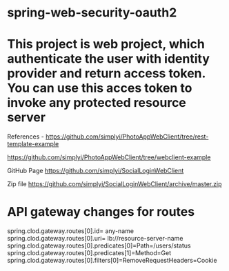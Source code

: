 # spring-web-security-oauth2
# This project is web project, which authenticate the user with identity provider and return access token. You can use this acces token to invoke any protected resource server
References - 
https://github.com/simplyi/PhotoAppWebClient/tree/rest-template-example

https://github.com/simplyi/PhotoAppWebClient/tree/webclient-example

GitHub Page
https://github.com/simplyi/SocialLoginWebClient

Zip file
https://github.com/simplyi/SocialLoginWebClient/archive/master.zip

# API gateway changes for routes


spring.clod.gateway.routes[0].id= any-name
spring.clod.gateway.routes[0].uri= lb://resource-server-name
spring.clod.gateway.routes[0].predicates[0]=Path=/users/status
spring.clod.gateway.routes[0].predicates[1]=Method=Get
spring.clod.gateway.routes[0].filters[0]=RemoveRequestHeaders=Cookie
